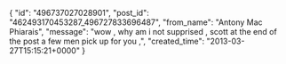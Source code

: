  {
   "id": "496737027028901",
   "post_id": "462493170453287_496727833696487",
   "from_name": "Antony Mac Phiarais",
   "message": "wow ,  why am i not supprised ,   scott at the end of the post  a few men  pick up for you ,",
   "created_time": "2013-03-27T15:15:21+0000"
 }

